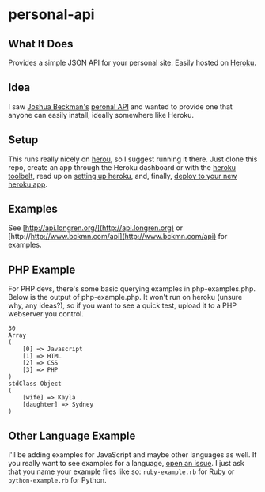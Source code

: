 personal-api
============

What It Does
-----------------------------
Provides a simple JSON API for your personal site. Easily hosted on [Heroku](http://heroku.com).

Idea
-----------------------------
I saw [Joshua Beckman's](https://twitter.com/jbckmn) [peronal API](http://http://www.bckmn.com/api) and wanted to provide one that anyone can easily install, ideally somewhere like Heroku.

Setup
-----------------------------
This runs really nicely on [herou](http://www.heroku.com/), so I suggest running it there. Just clone this repo, create an app through the Heroku dashboard or with the [heroku toolbelt](https://toolbelt.heroku.com/), read up on [setting up heroku](https://devcenter.heroku.com/articles/quickstart), and, finally, [deploy to your new heroku app](https://devcenter.heroku.com/articles/git).


Examples
-----------------------------
See [http://api.longren.org/](http://api.longren.org) or [http://http://www.bckmn.com/api](http://www.bckmn.com/api) for examples.


PHP Example
-----------------------------
For PHP devs, there's some basic querying examples in php-examples.php. Below is the output of php-example.php. It won't run on heroku (unsure why, any ideas?), so if you want to see a quick test, upload it to a PHP webserver you control.

```
30
Array
(
    [0] => Javascript
    [1] => HTML
    [2] => CSS
    [3] => PHP
)
stdClass Object
(
    [wife] => Kayla
    [daughter] => Sydney
)
```

Other Language Example
-----------------------------
I'll be adding examples for JavaScript and maybe other languages as well. If you really want to see examples for a language, [open an issue](https://github.com/tlongren/personal-api/issues). I just ask that you name your example files like so: ```ruby-example.rb``` for Ruby or ```python-example.rb``` for Python.